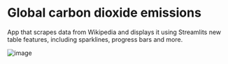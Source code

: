 # Global carbon dioxide emissions

App that scrapes data from Wikipedia and displays it using Streamlits new table features, including sparklines, progress bars and more.

![image](https://github.com/liloho/interactive-tables/assets/50448656/56120603-a725-40a0-835f-11e2176f7ba5)

